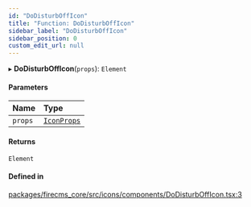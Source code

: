 ```yaml
---
id: "DoDisturbOffIcon"
title: "Function: DoDisturbOffIcon"
sidebar_label: "DoDisturbOffIcon"
sidebar_position: 0
custom_edit_url: null
---
```


▸ **DoDisturbOffIcon**(`props`): `Element`

#### Parameters

| Name | Type |
| :------ | :------ |
| `props` | [`IconProps`](../types/IconProps.md) |

#### Returns

`Element`

#### Defined in

[packages/firecms_core/src/icons/components/DoDisturbOffIcon.tsx:3](https://github.com/FireCMSco/firecms/blob/d45f3739/packages/firecms_core/src/icons/components/DoDisturbOffIcon.tsx#L3)
